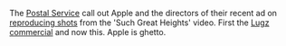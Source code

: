 ---
layout: post
wordpress_id: 58
wordpress_url: http://noesbueno.com/archives/58
date: '2006-01-20 17:05:53 -0600'
date_gmt: '2006-01-20 22:05:53 -0600'
body: |
  <p>The <a href="http://www.postalservicemusic.net/">Postal Service</a> call out Apple and the directors of their recent ad on <a href="http://www.eliteproductionswi.com/apple-ps.htm">reproducing shots</a> from the 'Such Great Heights' video.  First the <a href="http://www.adweek.com/aw/national/article_display.jsp?vnu_content_id=1001434566">Lugz commercial</a> and now this.  Apple is ghetto.</p>
---